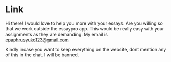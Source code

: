 # Link
Hi there! I would love to help you more with your essays. 
Are you willing so that we work outside the essaypro app. This would be really easy with your assignments as they are demanding.
My email is 
epaphrusyuko123@gmail.com



Kindly incase you want to keep everything on the website, dont mention any of this in the chat. I will be banned.
